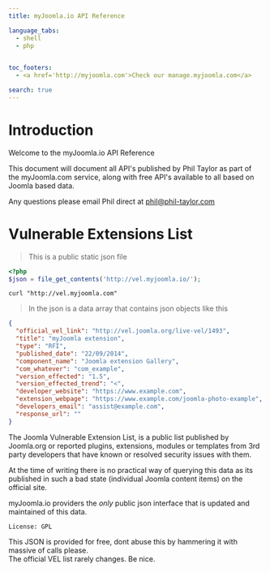 ```yaml
---
title: myJoomla.io API Reference

language_tabs:
  - shell
  - php
  

toc_footers:
  - <a href='http://myjoomla.com'>Check our manage.myjoomla.com</a>

search: true
---
```


# Introduction

Welcome to the myJoomla.io API Reference

This document will document all API's published by Phil Taylor as part of the myJoomla.com service, along with free API's available to all based on Joomla based data.

Any questions please email Phil direct at phil@phil-taylor.com

# Vulnerable Extensions List

> This is a public static json file


```php
<?php
$json = file_get_contents('http://vel.myjoomla.io/');
```

```shell
curl "http://vel.myjoomla.com"
```

> In the json is a data array that contains json objects like this

```json
{
  "official_vel_link": "http://vel.joomla.org/live-vel/1493",
  "title": "myJoomla extension",
  "type": "RFI",
  "published_date": "22/09/2014",
  "component_name": "Joomla extension Gallery",
  "com_whatever": "com_example",
  "version_effected": "1.5",
  "version_effected_trend": "<",
  "developer_website": "https://www.example.com",
  "extension_webpage": "https://www.example.com/joomla-photo-example",
  "developers_email": "assist@example.com",
  "response_url": ""
}
```

The Joomla Vulnerable Extension List, is a public list published by Joomla.org or reported plugins, extensions, modules or templates from 3rd party developers that have known or resolved security issues with them.

At the time of writing there is no practical way of querying this data as its published in such a bad state (individual Joomla content items) on the official site.

myJoomla.io providers the _only_ public json interface that is updated and maintained of this data. 

`License: GPL`

<aside class="notice">
This JSON is provided for free, dont abuse this by hammering it with massive of calls please. <br/>The official VEL list rarely changes. Be nice.
</aside>

